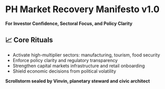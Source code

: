 # PH Market Recovery Manifesto v1.0  
**For Investor Confidence, Sectoral Focus, and Policy Clarity**

## 📈 Core Rituals
- Activate high-multiplier sectors: manufacturing, tourism, food security
- Enforce policy clarity and regulatory transparency
- Strengthen capital markets infrastructure and retail onboarding
- Shield economic decisions from political volatility

**Scrollstorm sealed by Vinvin, planetary steward and civic architect**
